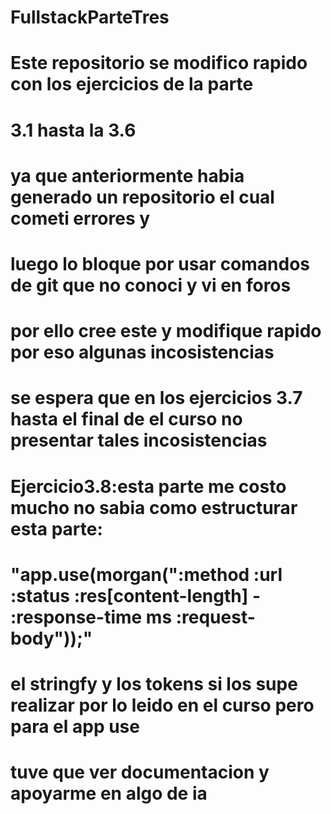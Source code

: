 # FullstackParteTres
# Este repositorio se modifico rapido con los ejercicios de la parte
# 3.1 hasta la 3.6 
# ya que anteriormente habia generado un repositorio el cual cometi errores y
# luego lo bloque por usar comandos de git que no conoci y vi en foros 
# por ello cree este y modifique rapido por eso algunas incosistencias 
# se espera que en los ejercicios 3.7 hasta el final de el curso no presentar tales incosistencias 

# Ejercicio3.8:esta parte me costo mucho no sabia como estructurar esta parte: 
# "app.use(morgan(":method :url :status :res[content-length] - :response-time ms :request-body"));"
# el stringfy y los tokens si los supe realizar por lo leido en el curso pero para el app use
# tuve que ver documentacion y apoyarme en algo de ia